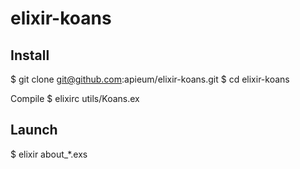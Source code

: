 elixir-koans
============

Install
-------

  $ git clone git@github.com:apieum/elixir-koans.git
  $ cd elixir-koans

Compile
  $ elixirc utils/Koans.ex

Launch
-------

  $ elixir about_*.exs
